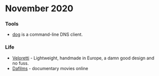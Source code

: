# November 2020

### Tools

- [dog](https://github.com/ogham/dog) is a command-line DNS client.

### Life

- [Veloretti](https://www.veloretti.nl/) - Lightweight, handmade in Europe, a damn good design and no fuss. 
- [Dafilms](https://dafilms.cz/film) - documentary movies online